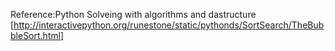 Reference:Python Solveing with algorithms and dastructure [http://interactivepython.org/runestone/static/pythonds/SortSearch/TheBubbleSort.html]
